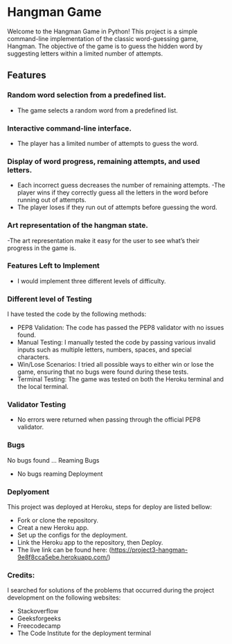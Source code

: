# Hangman Game 
Welcome to the Hangman Game in Python! This project is a simple command-line implementation of the classic word-guessing game, Hangman. The objective of the game is to guess the hidden word by suggesting letters within a limited number of attempts.

<!--photo-->

## Features

### Random word selection from a predefined list.

- The game selects a random word from a predefined list.

<!--photo-->

### Interactive command-line interface.

- The player has a limited number of attempts to guess the word.

<!--photo-->

### Display of word progress, remaining attempts, and used letters.

- Each incorrect guess decreases the number of remaining attempts.
-The player wins if they correctly guess all the letters in the word before running out of attempts.
- The player loses if they run out of attempts before guessing the word.

<!--photo-->

### Art representation of the hangman state.

-The art representation  make it easy for the user to see what’s their progress in the game is. 

<!--photo-->

### Features Left to Implement
- I would implement three different levels of difficulty.

###  Different level of Testing
I have tested the code by the following methods:
-	PEP8 Validation: The code has passed the PEP8 validator with no issues found.
-	Manual Testing: I manually tested the code by passing various invalid inputs such as multiple letters, numbers, spaces, and special characters.
-	Win/Lose Scenarios: I tried all possible ways to either win or lose the game, ensuring that no bugs were found during these tests.
-	Terminal Testing: The game was tested on both the Heroku terminal and the local terminal.

### Validator Testing
-	No errors were returned when passing through the official PEP8 validator.

### Bugs
No bugs found
...
Reaming Bugs
-	No bugs reaming
Deployment

### Deplyoment
This project was deployed at Heroku, steps for deploy are listed bellow:
-	Fork or clone the repository.
-	Creat a new Heroku app.
-	Set up the configs for the deployment.
-	Link the Heroku app to the repository, then Deploy.
-	The live link can be found here: (https://project3-hangman-9e8f8cca5ebe.herokuapp.com/)

### Credits:

I searched for solutions of the problems that occurred during the project development on the following websites:

-	Stackoverflow
-	Geeksforgeeks
-	Freecodecamp
-	The Code Institute for the deployment terminal

